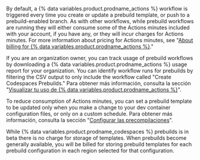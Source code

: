 By default, a {% data variables.product.prodname_actions %} workflow is triggered every time you create or update a prebuild template, or push to a prebuild-enabled branch. As with other workflows, while prebuild workflows are running they will either consume some of the Actions minutes included with your account, if you have any, or they will incur charges for Actions minutes. For more information about pricing for Actions minutes, see "[About billing for {% data variables.product.prodname_actions %}](/billing/managing-billing-for-github-actions/about-billing-for-github-actions)."

If you are an organization owner, you can track usage of prebuild workflows by downloading a {% data variables.product.prodname_actions %} usage report for your organization. You can identify workflow runs for prebuilds by filtering the CSV output to only include the workflow called "Create Codespaces Prebuilds." Para obtener más información, consulta la sección "[Visualizar tu uso de {% data variables.product.prodname_actions %}](/billing/managing-billing-for-github-actions/viewing-your-github-actions-usage#viewing-github-actions-usage-for-your-organization)".

To reduce consumption of Actions minutes, you can set a prebuild template to be updated only when you make a change to your dev container configuration files, or only on a custom schedule. Para obtener más información, consulta la sección "[Configurar las precompilaciones](/codespaces/prebuilding-your-codespaces/configuring-prebuilds#configuring-a-prebuild)".

While {% data variables.product.prodname_codespaces %} prebuilds is in beta there is no charge for storage of templates. When prebuilds become generally available, you will be billed for storing prebuild templates for each prebuild configuration in each region selected for that configuration. 
